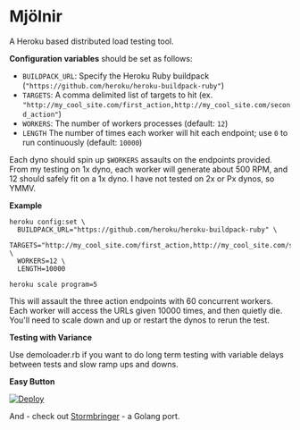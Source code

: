 Mjölnir
=======

A Heroku based distributed load testing tool.

**Configuration variables** should be set as follows:

  - `BUILDPACK_URL`: Specify the Heroku Ruby buildpack (`"https://github.com/heroku/heroku-buildpack-ruby"`)
  - `TARGETS`: A comma delimited list of targets to hit (ex. `"http://my_cool_site.com/first_action,http://my_cool_site.com/second_action"`)
  - `WORKERS`: The number of workers processes (default: `12`)
  - `LENGTH` The number of times each worker will hit each endpoint; use `0` to run continuously (default: `10000`)

Each dyno should spin up `$WORKERS` assaults on the endpoints provided. From my testing on 1x dyno, each worker will generate about 500 RPM, and 12 should safely fit on a 1x dyno. I have not tested on 2x or Px dynos, so YMMV.

**Example**

    heroku config:set \
      BUILDPACK_URL="https://github.com/heroku/heroku-buildpack-ruby" \
      TARGETS="http://my_cool_site.com/first_action,http://my_cool_site.com/second_action,http://my_cool_site.com/third_action" \
      WORKERS=12 \
      LENGTH=10000
    
    heroku scale program=5

This will assault the three action endpoints with 60 concurrent workers. Each worker will access the URLs given 10000 times, and then quietly die. You'll need to scale down and up or restart the dynos to rerun the test.

**Testing with Variance**

Use demoloader.rb if you want to do long term testing with variable delays between tests and slow ramp ups and downs.

**Easy Button**

[![Deploy](https://www.herokucdn.com/deploy/button.png)](https://heroku.com/deploy?template=https://github.com/tsykoduk/Mjolnir)

And - check out [Stormbringer](https://github.com/theandym/stormbringer) - a Golang port.
